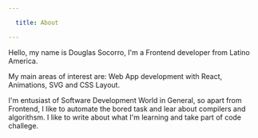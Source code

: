 ```yaml
---

  title: About

---
```


Hello, my name is Douglas Socorro, I'm a Frontend developer from Latino America.

My main areas of interest are: Web App development with React, Animations, SVG and CSS Layout.

I'm entusiast of Software Development World in General, so apart from Frontend, I like to automate the bored task and lear about compilers and algorithsm. I like to write about what I'm learning and take part of code challege.